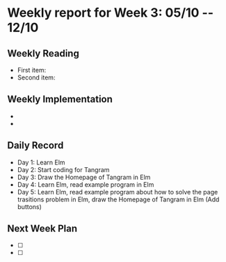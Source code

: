 # Weekly report for Week 3: 05/10 -- 12/10
## Weekly Reading
- First item: 
- Second item: 
## Weekly Implementation
- 
- 
## Daily Record
- Day 1: Learn Elm
- Day 2: Start coding for Tangram
- Day 3: Draw the Homepage of Tangram in Elm
- Day 4: Learn Elm, read example program in Elm 
- Day 5: Learn Elm, read example program about how to solve the page trasitions problem in Elm, draw the Homepage of Tangram in Elm (Add buttons)
## Next Week Plan
- [ ] 
- [ ] 